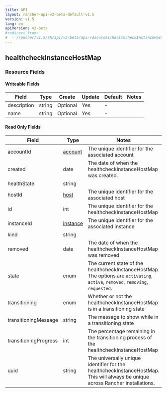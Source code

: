 ```yaml
---
title: API
layout: rancher-api-v2-beta-default-v1.5
version: v1.5
lang: en
apiVersion: v2-beta
#redirect_from:
#  - /rancher/v1.5/zh/api/v2-beta/api-resources/healthcheckInstanceHostMap/
---
```


## healthcheckInstanceHostMap



### Resource Fields

#### Writeable Fields

Field | Type | Create | Update | Default | Notes
---|---|---|---|---|---
description | string | Optional | Yes | - | 
name | string | Optional | Yes | - | 


#### Read Only Fields

Field | Type   | Notes
---|---|---
accountId | [account]({{site.baseurl}}/rancher/{{page.version}}/{{page.lang}}/api/{{page.apiVersion}}/api-resources/account/)  | The unique identifier for the associated account
created | date  | The date of when the healthcheckInstanceHostMap was created.
healthState | string  | 
hostId | [host]({{site.baseurl}}/rancher/{{page.version}}/{{page.lang}}/api/{{page.apiVersion}}/api-resources/host/)  | The unique identifier for the associated host
id | int  | The unique identifier for the healthcheckInstanceHostMap
instanceId | [instance]({{site.baseurl}}/rancher/{{page.version}}/{{page.lang}}/api/{{page.apiVersion}}/api-resources/instance/)  | The unique identifier for the associated instance
kind | string  | 
removed | date  | The date of when the healthcheckInstanceHostMap was removed
state | enum  | The current state of the healthcheckInstanceHostMap. The options are `activating`, `active`, `removed`, `removing`, `requested`.
transitioning | enum  | Whether or not the healthcheckInstanceHostMap is in a transitioning state
transitioningMessage | string  | The message to show while in a transitioning state
transitioningProgress | int  | The percentage remaining in the transitioning process of the healthcheckInstanceHostMap
uuid | string  | The universally unique identifier for the healthcheckInstanceHostMap. This will always be unique across Rancher installations.


<br>
